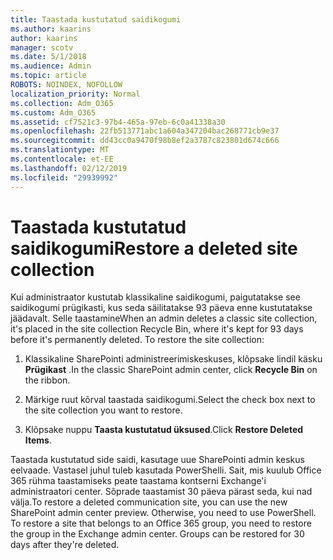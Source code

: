```yaml
---
title: Taastada kustutatud saidikogumi
ms.author: kaarins
author: kaarins
manager: scotv
ms.date: 5/1/2018
ms.audience: Admin
ms.topic: article
ROBOTS: NOINDEX, NOFOLLOW
localization_priority: Normal
ms.collection: Adm_O365
ms.custom: Adm_O365
ms.assetid: cf7521c3-97b4-465a-97eb-6c0a41338a30
ms.openlocfilehash: 22fb513771abc1a604a347204bac268771cb9e37
ms.sourcegitcommit: dd43cc0a9470f98b8ef2a3787c823801d674c666
ms.translationtype: MT
ms.contentlocale: et-EE
ms.lasthandoff: 02/12/2019
ms.locfileid: "29939992"
---
```

# <a name="restore-a-deleted-site-collection"></a><span data-ttu-id="c1c9a-102">Taastada kustutatud saidikogumi</span><span class="sxs-lookup"><span data-stu-id="c1c9a-102">Restore a deleted site collection</span></span>

<span data-ttu-id="c1c9a-p101">Kui administraator kustutab klassikaline saidikogumi, paigutatakse see saidikogumi prügikasti, kus seda säilitatakse 93 päeva enne kustutatakse jäädavalt. Selle taastamine</span><span class="sxs-lookup"><span data-stu-id="c1c9a-p101">When an admin deletes a classic site collection, it's placed in the site collection Recycle Bin, where it's kept for 93 days before it's permanently deleted. To restore the site collection:</span></span>
  
1. <span data-ttu-id="c1c9a-105">Klassikaline SharePointi administreerimiskeskuses, klõpsake lindil käsku **Prügikast** .</span><span class="sxs-lookup"><span data-stu-id="c1c9a-105">In the classic SharePoint admin center, click **Recycle Bin** on the ribbon.</span></span> 
    
2. <span data-ttu-id="c1c9a-106">Märkige ruut kõrval taastada saidikogumi.</span><span class="sxs-lookup"><span data-stu-id="c1c9a-106">Select the check box next to the site collection you want to restore.</span></span>
    
3. <span data-ttu-id="c1c9a-107">Klõpsake nuppu **Taasta kustutatud üksused**.</span><span class="sxs-lookup"><span data-stu-id="c1c9a-107">Click **Restore Deleted Items**.</span></span>
    
<span data-ttu-id="c1c9a-p102">Taastada kustutatud side saidi, kasutage uue SharePointi admin keskus eelvaade. Vastasel juhul tuleb kasutada PowerShelli. Sait, mis kuulub Office 365 rühma taastamiseks peate taastama kontserni Exchange'i administraatori center. Sõprade taastamist 30 päeva pärast seda, kui nad välja.</span><span class="sxs-lookup"><span data-stu-id="c1c9a-p102">To restore a deleted communication site, you can use the new SharePoint admin center preview. Otherwise, you need to use PowerShell. To restore a site that belongs to an Office 365 group, you need to restore the group in the Exchange admin center. Groups can be restored for 30 days after they're deleted.</span></span>
  

